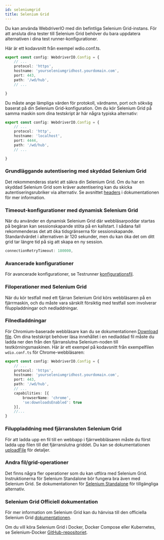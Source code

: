 ```yaml
---
id: seleniumgrid
title: Selenium Grid
---
```


Du kan använda WebdriverIO med din befintliga Selenium Grid-instans. För att ansluta dina tester till Selenium Grid behöver du bara uppdatera alternativen i dina test runner-konfigurationer.

Här är ett kodavsnitt från exempel wdio.conf.ts.

```ts title=wdio.conf.ts
export const config: WebdriverIO.Config = {
    // ...
    protocol: 'https',
    hostname: 'yourseleniumgridhost.yourdomain.com',
    port: 443,
    path: '/wd/hub',
    // ...

}
```
Du måste ange lämpliga värden för protokoll, värdnamn, port och sökväg baserat på din Selenium Grid-konfiguration.
Om du kör Selenium Grid på samma maskin som dina testskript är här några typiska alternativ:

```ts title=wdio.conf.ts
export const config: WebdriverIO.Config = {
    // ...
    protocol: 'http',
    hostname: 'localhost',
    port: 4444,
    path: '/wd/hub',
    // ...

}
```

### Grundläggande autentisering med skyddad Selenium Grid

Det rekommenderas starkt att säkra din Selenium Grid. Om du har en skyddad Selenium Grid som kräver autentisering kan du skicka autentiseringsrubriker via alternativ. 
Se avsnittet [headers](https://webdriver.io/docs/configuration/#headers) i dokumentationen för mer information.

### Timeout-konfigurationer med dynamisk Selenium Grid

När du använder en dynamisk Selenium Grid där webbläsarpoddar startas på begäran kan sessionskapande stöta på en kallstart. I sådana fall rekommenderas det att öka tidsgränserna för sessionskapande. Standardvärdet i alternativen är 120 sekunder, men du kan öka det om ditt grid tar längre tid på sig att skapa en ny session. 

```ts
connectionRetryTimeout: 180000,
```

### Avancerade konfigurationer

För avancerade konfigurationer, se Testrunner [konfigurationsfil](https://webdriver.io/docs/configurationfile).

### Filoperationer med Selenium Grid

När du kör testfall med ett fjärran Selenium Grid körs webbläsaren på en fjärrmaskin, och du måste vara särskilt försiktig med testfall som involverar filuppladdningar och nedladdningar.

### Filnedladdningar

För Chromium-baserade webbläsare kan du se dokumentationen [Download file](https://webdriver.io/docs/api/browser/downloadFile). Om dina testskript behöver läsa innehållet i en nedladdad fil måste du ladda ner den från den fjärranslutna Selenium-noden till testkörningsmaskinen. Här är ett exempel på kodavsnitt från exempelfilen `wdio.conf.ts` för Chrome-webbläsaren:

```ts title=wdio.conf.ts
export const config: WebdriverIO.Config = {
    // ...
    protocol: 'https',
    hostname: 'yourseleniumgridhost.yourdomain.com',
    port: 443,
    path: '/wd/hub',
    // ...
    capabilities: [{
        browserName: 'chrome',
        'se:downloadsEnabled': true
    }],
    //...
}
```

### Filuppladdning med fjärransluten Selenium Grid

För att ladda upp en fil till en webbapp i fjärrwebbläsaren måste du först ladda upp filen till det fjärranslutna griddet. Du kan se dokumentationen [uploadFile](https://webdriver.io/docs/api/browser/uploadFile) för detaljer.

### Andra fil/grid-operationer

Det finns några fler operationer som du kan utföra med Selenium Grid. Instruktionerna för Selenium Standalone bör fungera bra även med Selenium Grid. Se dokumentationen för [Selenium Standalone](https://webdriver.io/docs/api/selenium/) för tillgängliga alternativ.


### Selenium Grid Officiell dokumentation

För mer information om Selenium Grid kan du hänvisa till den officiella Selenium Grid [dokumentationen](https://www.selenium.dev/documentation/grid/).

Om du vill köra Selenium Grid i Docker, Docker Compose eller Kubernetes, se Selenium-Docker [GitHub-repositoriet](https://github.com/SeleniumHQ/docker-selenium).